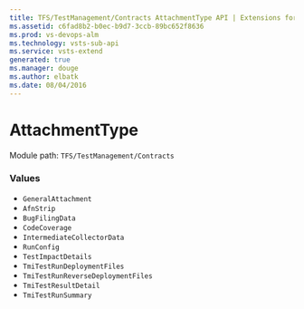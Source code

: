 ```yaml
---
title: TFS/TestManagement/Contracts AttachmentType API | Extensions for Visual Studio Team Services
ms.assetid: c6fad8b2-b0ec-b9d7-3ccb-89bc652f8636
ms.prod: vs-devops-alm
ms.technology: vsts-sub-api
ms.service: vsts-extend
generated: true
ms.manager: douge
ms.author: elbatk
ms.date: 08/04/2016
---
```


# AttachmentType

Module path: `TFS/TestManagement/Contracts`

### Values

* `GeneralAttachment` 
* `AfnStrip` 
* `BugFilingData` 
* `CodeCoverage` 
* `IntermediateCollectorData` 
* `RunConfig` 
* `TestImpactDetails` 
* `TmiTestRunDeploymentFiles` 
* `TmiTestRunReverseDeploymentFiles` 
* `TmiTestResultDetail` 
* `TmiTestRunSummary` 
